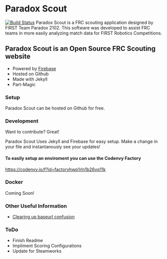 # Paradox Scout
[![Build Status](https://travis-ci.org/Paradox2102/paradox_scout.svg?branch=gh-pages)](https://travis-ci.org/Paradox2102/paradox_scout)
Paradox Scout is a FRC scouting application designed by FIRST Team Paradox 2102. This software was developed to assist FRC teams in more easily analyzing match data for FIRST Robotics Competitions. 

## Paradox Scout is an Open Source FRC Scouting website
  - Powered by [Firebase](https://firebase.google.com/)
  - Hosted on Github
  - Made with Jekyll
  - Part-Magic

### Setup

Paradox Scout can be hosted on Github for free.

### Development

Want to contribute? Great!

Paradox Scout Uses Jekyll and Firebase for easy setup.
Make a change in your file and instantanously see your updates!

#### To easily setup an enviroment you can use the Codenvy Factory 
https://codenvy.io/f?id=factoryhwp1rln1b26vq11k

### Docker
Coming Soon!



### Other Useful Information

* [Clearing up baseurl confusion](https://byparker.com/blog/2014/clearing-up-confusion-around-baseurl/)

### ToDo

 - Finish Readme
 - Impliment Scoring Configurations
 - Update for Steamworks
